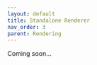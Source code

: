 ```yaml
---
layout: default
title: Standalone Renderer
nav_order: 3
parent: Rendering
---
```


<i class="fas fa-construction"></i> Coming soon...